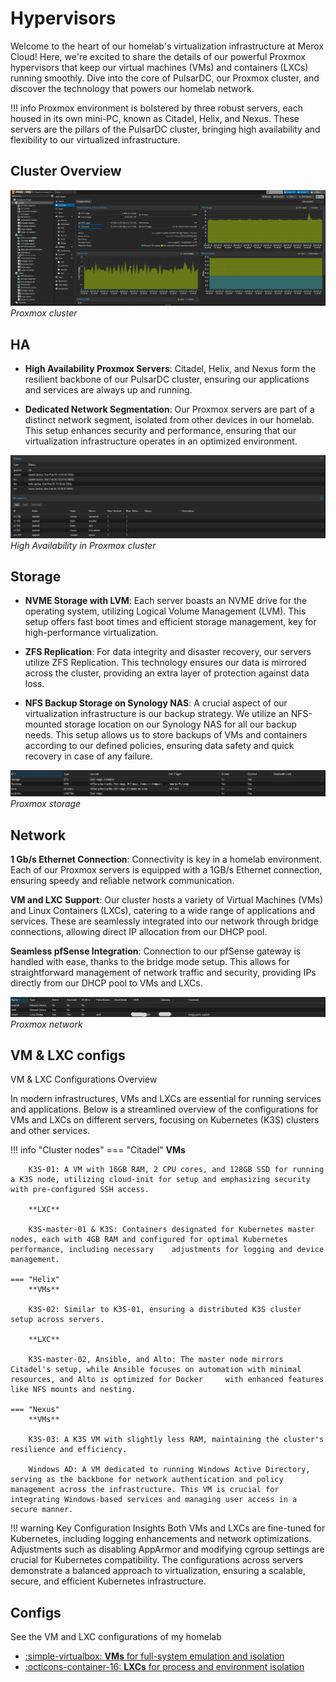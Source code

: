 # Hypervisors 


Welcome to the heart of our homelab's virtualization infrastructure at Merox Cloud! Here, we're excited to share the details of our powerful Proxmox hypervisors that keep our virtual machines (VMs) and containers (LXCs) running smoothly. Dive into the core of PulsarDC, our Proxmox cluster, and discover the technology that powers our homelab network.


!!! info
    Proxmox environment is bolstered by three robust servers, each housed in its own mini-PC, known as Citadel, Helix, and Nexus. These servers are the pillars of the PulsarDC cluster, bringing high availability and flexibility to our virtualized infrastructure.

## Cluster Overview 
![Proxmox cluster](/images/content/proxmoxenv.png) 
*Proxmox cluster*


## HA
-    **High Availability Proxmox Servers**: Citadel, Helix, and Nexus form the resilient backbone of our PulsarDC cluster, ensuring our applications and services are always up and running.


-    **Dedicated Network Segmentation**: Our Proxmox servers are part of a distinct network segment, isolated from other devices in our homelab. This setup enhances security and performance, ensuring that our virtualization infrastructure operates in an optimized environment.

![High Availability](/images/content/ha.png "High Availability")
*High Availability in Proxmox cluster*
## Storage
-    **NVME Storage with LVM**: Each server boasts an NVME drive for the operating system, utilizing Logical Volume Management (LVM). This setup offers fast boot times and efficient storage management, key for high-performance virtualization.

-    **ZFS Replication**: For data integrity and disaster recovery, our servers utilize ZFS Replication. This technology ensures our data is mirrored across the cluster, providing an extra layer of protection against data loss.

-    **NFS Backup Storage on Synology NAS**: A crucial aspect of our virtualization infrastructure is our backup strategy. We utilize an NFS-mounted storage location on our Synology NAS for all our backup needs. This setup allows us to store backups of VMs and containers according to our defined policies, ensuring data safety and quick recovery in case of any failure.

![Proxmox Storage](/images/content/storage.png "Proxmox Storage")
*Proxmox storage*

## Network
**1 Gb/s Ethernet Connection**: Connectivity is key in a homelab environment. Each of our Proxmox servers is equipped with a 1GB/s Ethernet connection, ensuring speedy and reliable network communication.

**VM and LXC Support**: Our cluster hosts a variety of Virtual Machines (VMs) and Linux Containers (LXCs), catering to a wide range of applications and services. These are seamlessly integrated into our network through bridge connections, allowing direct IP allocation from our DHCP pool.

**Seamless pfSense Integration**: Connection to our pfSense gateway is handled with ease, thanks to the bridge mode setup. This allows for straightforward management of network traffic and security, providing IPs directly from our DHCP pool to VMs and LXCs.

![Proxmox Network](/images/content/pnetwork.png "Proxmox Network")
*Proxmox network*


## VM & LXC configs


VM & LXC Configurations Overview

In modern infrastructures, VMs and LXCs are essential for running services and applications. Below is a streamlined overview of the configurations for VMs and LXCs on different servers, focusing on Kubernetes (K3S) clusters and other services.

!!! info "Cluster nodes"
    === "Citadel"
        **VMs**

        K3S-01: A VM with 16GB RAM, 2 CPU cores, and 128GB SSD for running a K3S node, utilizing cloud-init for setup and emphasizing security with pre-configured SSH access.

        **LXC**

        K3S-master-01 & K3S: Containers designated for Kubernetes master nodes, each with 4GB RAM and configured for optimal Kubernetes performance, including necessary    adjustments for logging and device management.

    === "Helix"
        **VMs**

        K3S-02: Similar to K3S-01, ensuring a distributed K3S cluster setup across servers.

        **LXC**

        K3S-master-02, Ansible, and Alto: The master node mirrors Citadel's setup, while Ansible focuses on automation with minimal resources, and Alto is optimized for Docker     with enhanced features like NFS mounts and nesting.

    === "Nexus"
        **VMs**

        K3S-03: A K3S VM with slightly less RAM, maintaining the cluster's resilience and efficiency.

        Windows AD: A VM dedicated to running Windows Active Directory, serving as the backbone for network authentication and policy management across the infrastructure. This VM is crucial for integrating Windows-based services and managing user access in a secure manner.

   
   

!!! warning 
    Key Configuration Insights
    Both VMs and LXCs are fine-tuned for Kubernetes, including logging enhancements and network optimizations.
    Adjustments such as disabling AppArmor and modifying cgroup settings are crucial for Kubernetes compatibility.
    The configurations across servers demonstrate a balanced approach to virtualization, ensuring a scalable, secure, and efficient Kubernetes infrastructure.

## Configs
See the VM and LXC configurations of my homelab

<div class="grid cards" markdown>

- <a href="/operations/virtualization/VMs/proxmox">:simple-virtualbox: __VMs__ for full-system emulation and isolation</a>
- <a href="/operations/containerization/LXCs/proxmox">:octicons-container-16: __LXCs__  for process and environment isolation</a>

</div>
